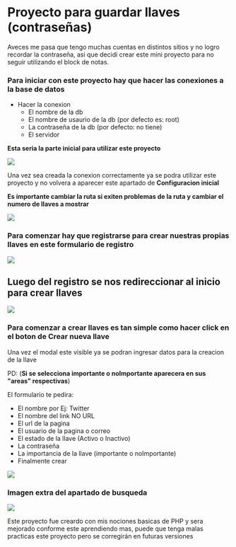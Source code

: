 # Proyecto para guardar llaves (contraseñas)

Aveces me pasa que tengo muchas cuentas en distintos sitios y no logro recordar la contraseña, asi que decidi crear este mini proyecto para no seguir utilizando el block de notas.

### Para iniciar con este proyecto hay que hacer las conexiones a la base de datos

* Hacer la conexion
    * El nombre de la db
    * El nombre de usaurio de la db (por defecto es: root)
    * La contraseña de la db (por defecto: no tiene)
    * El servidor

**Esta seria la parte inicial para utilizar este proyecto**

![](https://i.postimg.cc/66fhhwST/11.png)

Una vez sea creada la conexion correctamente ya se podra utilizar este proyecto y no volvera a aparecer este apartado de **Configuracion inicial**

**Es importante cambiar la ruta si exiten problemas de la ruta y cambiar el numero de llaves a mostrar**

![](https://i.postimg.cc/K8Zy4ZTb/111.png)

### Para comenzar hay que registrarse para crear nuestras propias llaves en este formulario de registro

![](https://i.postimg.cc/X7g7JBtQ/Captura4.png)

## Luego del registro se nos redireccionar al inicio para crear llaves

![](https://i.postimg.cc/5tytD97p/Captura.png)

### Para comenzar a crear llaves es tan simple como hacer click en el boton de **Crear nueva llave**

Una vez el modal este visible ya se podran ingresar datos para la creacion de la llave

PD: (**Si se selecciona importante o noImportante aparecera en sus "areas" respectivas**)

El formulario te pedira:

* El nombre por Ej: Twitter
* El nombre del link NO URL
* El url de la pagina
* El usuario de la pagina o correo
* El estado de la llave (Activo o Inactivo)
* La contraseña
* La importancia de la llave (importante o noImportante)
* Finalmente crear

![](https://i.postimg.cc/QN1d2ymL/Captura1.png)

### Imagen extra del apartado de busqueda

![](https://i.postimg.cc/brxY1ZrY/Captura2.png)

Este proyecto fue creardo con mis nociones basicas de PHP y sera mejorado conforme este aprendiendo mas, puede que tenga malas practicas este proyecto pero se corregirán en futuras versiones 
